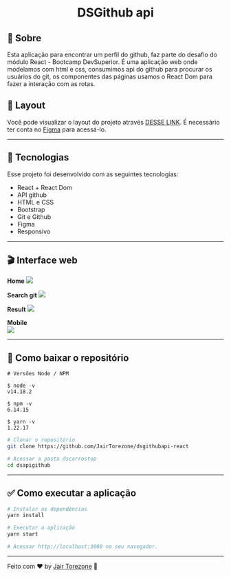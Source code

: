 <h1 align="center">DSGithub api</h1>

## 📃 Sobre

Esta aplicação para encontrar um perfil do github, faz parte do desafio do módulo React - Bootcamp DevSuperior. É uma aplicação web onde modelamos com html e css, consumimos api do github para procurar os usuários do git, os componentes das páginas usamos o React Dom para fazer a interação com as rotas.<br>

## 🔖 Layout

Você pode visualizar o layout do projeto através [DESSE LINK](https://www.figma.com/file/YhRCC5Ly0tWOcxwxjheTJ3/desafio-github-api?type=design&node-id=0-1&mode=design&t=RLzqsnzI4dCt1VFb-0"). É necessário ter conta no [Figma](https://figma.com) para acessá-lo.

---

## 🚀 Tecnologias

Esse projeto foi desenvolvido com as seguintes tecnologias:

- React + React Dom
- API github
- HTML e CSS
- Bootstrap
- Git e Github
- Figma
- Responsivo

---

## 🎬 Interface web

<strong>Home</strong>
<img src="https://i.imgur.com/JRgBHLo.jpeg">

<strong>Search git</strong>
<img src="https://i.imgur.com/yp4fdTq.jpeg">

<strong>Result</strong>
<img src="https://i.imgur.com/FRg8GBc.jpeg">

<strong>Mobile</strong> <br/>
<img src="https://i.imgur.com/Mfdm9Go.jpeg">

---

## 📁 Como baixar o repositório

```
# Versões Node / NPM

$ node -v
v14.18.2

$ npm -v
6.14.15

$ yarn -v
1.22.17
```

```bash
# Clonar o repositório
git clone https://github.com/JairTorezone/dsgithubapi-react

# Acessar a pasta dscarrostop
cd dsapigithub
```

---

## ✅ Como executar a aplicação

```bash
# Instalar as dependências
yarn install

# Executar a aplicação
yarn start

# Acessar http://localhost:3000 no seu navegador.
```

---

Feito com ♥ by [Jair Torezone](https://www.linkedin.com/in/jair-torezone/) :wave:

